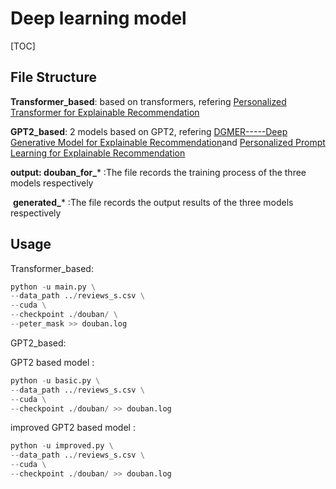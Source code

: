 

# Deep learning model





[TOC]





## File Structure







**Transformer_based**: based on transformers, refering [Personalized Transformer for Explainable Recommendation](https://github.com/lileipisces/PETER)

**GPT2_based**: 2 models based on GPT2, refering  [DGMER-----Deep Generative Model for Explainable Recommendation](https://github.com/JumingZhao/DGMER----Deep-Generative-Model-for-Explainable-Recommendation)and  [Personalized Prompt Learning for Explainable Recommendation](https://github.com/lileipisces/PEPLER)

**output: douban_for_*** :The file records the training process of the three models respectively

​			   **generated_*** :The file records the output results of the three models respectively



## Usage



Transformer_based: 

```python
python -u main.py \
--data_path ../reviews_s.csv \
--cuda \
--checkpoint ./douban/ \
--peter_mask >> douban.log
```





GPT2_based: 





GPT2 based model :

```python
python -u basic.py \
--data_path ../reviews_s.csv \
--cuda \
--checkpoint ./douban/ >> douban.log
```





improved GPT2 based model :

```python
python -u improved.py \
--data_path ../reviews_s.csv \
--cuda \
--checkpoint ./douban/ >> douban.log
```